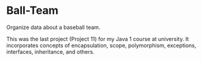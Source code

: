 # Ball-Team
 Organize data about a baseball team.
 
 This was the last project (Project 11) for my Java 1 course at university. It incorporates concepts of encapsulation, scope, polymorphism, exceptions, interfaces, inheritance, and others.
